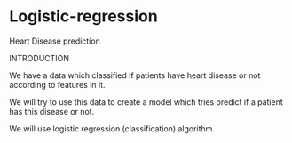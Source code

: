 # Logistic-regression
Heart Disease prediction

INTRODUCTION

We have a data which classified if patients have heart disease or not according to features in it.

We will try to use this data to create a model which tries predict if a patient has this disease or not. 

We will use logistic regression (classification) algorithm.
